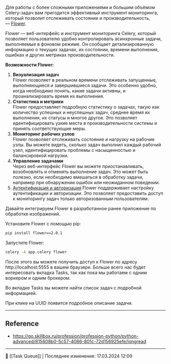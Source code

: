 Для работы с более сложными приложениями и большим объёмом Celery-задач вам пригодится эффективный инструмент мониторинга, который позволит отслеживать состояние и производительность, — [Flower](https://flower.readthedocs.io/en/latest/auth.html). 

Flower — веб-интерфейс и инструмент мониторинга Celery, который позволяет пользователю удобно контролировать асинхронные задачи, выполняемые в фоновом режиме. Он сообщает детализированную информацию о текущих задачах, их состоянии, времени выполнения, ошибках и других метриках производительности. 

**Возможности Flower:**

1. **Визуализация задач**  
    Flower позволяет в реальном времени отслеживать запущенные, выполняющиеся и завершившиеся задачи. Это особенно удобно, когда необходимо понять, какие задачи активны, и проанализировать время их выполнения.
2. **Статистика и метрики**  
    Flower предоставляет подробную статистику о задачах, такую как количество успешных и неуспешных задач, среднее время их выполнения, их статусы и многое другое. Это позволяет идентифицировать узкие места в производительности системы и принять соответствующие меры.
3. **Мониторинг рабочих узлов**  
    Flower позволяет отслеживать состояние и нагрузку на рабочие узлы. Вы можете видеть, сколько задач выполнил каждый рабочий узел, идентифицировать проблемы с насыщенностью и балансировкой нагрузки.
4. **Управление задачами**  
    Через веб-интерфейс Flower вы можете приостанавливать, возобновлять и отменять выполнение задач. Это может быть полезно, если необходимо вмешаться в обработку задачи, например при обнаружении ошибок или неожиданном поведении.
5. [Аутентификация и авторизация](https://flower.readthedocs.io/en/latest/auth.html)
	Flower поддерживает настройку аутентификации и авторизации. Это позволяет предоставить доступ к мониторингу задач только авторизованным пользователям.

Давайте интегрируем Flower в разработанное ранее приложение по обработке изображений.

Установите Flower с помощью pip:

```bash
pip install flower==2.0.1
```

Запустите Flower:

```bash
celery -A app.celery flower
```

После этого вы можете получить доступ к Flower по адресу http://localhost:5555 в вашем браузере. Больше всего нас будет интересовать вкладка Tasks, так как пока мы работаем с одним воркером и одним брокером.

Во вкладке Tasks вы можете найти список задач с подробной информацией.

При клике на UUID появится подробное описание задачи.

----
## Reference

- https://go.skillbox.ru/profession/profession-python/python-advanced/815608b0-5c57-4086-801c-72d156925efe/longread

----
📂 [[Task Queue]] | Последнее изменение: 17.03.2024 12:09